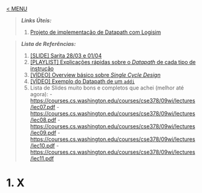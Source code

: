 
[< MENU](https://github.com/felipemnds/computer-science-notebook/blob/master/README.md)
>  ***Links Úteis:***
> 1. [Projeto de implementação de Datapath com Logisim](http://www.cs.tufts.edu/comp/140/labs/lab4/datapath.pdf) 

>  ***Lista de Referências:***
> 1. [[SLIDE] Sarita 28/03 e 01/04](https://edisciplinas.usp.br/pluginfile.php/4624802/mod_resource/content/0/10aula%20-%20Arquitetura%20MIPS%20-%202.pdf)
> 2. [[PLAYLIST] Explicações rápidas sobre o *Datapath* de cada tipo de instrução](https://www.youtube.com/playlist?list=PL9Dk8axBIC8QeL8pdjuSdKRGQ3IqPJd1o)
> 3.  [[VÍDEO] Overview básico sobre *Single Cycle Design*](https://www.youtube.com/watch?v=1oTUjVozQgY)
> 4. [[VÍDEO] Exemplo do Datapath de um `addi`](https://www.youtube.com/watch?v=YGSAWqQy9bI)
> 5. Lista de Slides muito bons e completos que achei (melhor até agora):
	- https://courses.cs.washington.edu/courses/cse378/09wi/lectures/lec07.pdf
	 - https://courses.cs.washington.edu/courses/cse378/09wi/lectures/lec08.pdf
	 - https://courses.cs.washington.edu/courses/cse378/09wi/lectures/lec09.pdf
	 - https://courses.cs.washington.edu/courses/cse378/09wi/lectures/lec10.pdf
	 - https://courses.cs.washington.edu/courses/cse378/09wi/lectures/lec11.pdf

# 1. X
<!--stackedit_data:
eyJoaXN0b3J5IjpbMTQyMzUxOTk4MSwtOTA0OTkzMjMwLC0xMT
I5Mjk3MTI0XX0=
-->